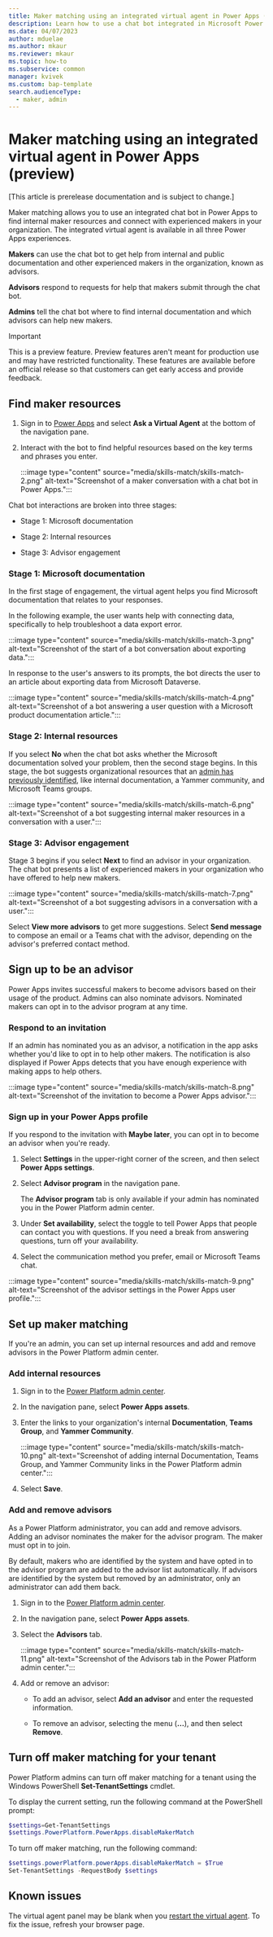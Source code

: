 ```yaml
---
title: Maker matching using an integrated virtual agent in Power Apps (preview)
description: Learn how to use a chat bot integrated in Microsoft Power Apps to find maker resources in your organization.
ms.date: 04/07/2023
author: mduelae
ms.author: mkaur
ms.reviewer: mkaur
ms.topic: how-to
ms.subservice: common
manager: kvivek
ms.custom: bap-template
search.audienceType: 
  - maker, admin
---
```


# Maker matching using an integrated virtual agent in Power Apps (preview)

[This article is prerelease documentation and is subject to change.]

Maker matching allows you to use an integrated chat bot in Power Apps to find internal maker resources and connect with experienced makers in your organization. The integrated virtual agent is available in all three Power Apps experiences.<!-- EDITOR'S NOTE: Please clarify, what are the three experiences? -->

**Makers** can use the chat bot to get help from internal and public documentation and other experienced makers in the organization, known as advisors.

**Advisors** respond to requests for help that makers submit through the chat bot.

**Admins** tell the chat bot where to find internal documentation and which advisors can help new makers.

> [!IMPORTANT]
> This is a preview feature. Preview features aren't meant for production use and may have restricted functionality. These features are available before an official release so that customers can get early access and provide feedback.

## Find maker resources

1. Sign in to [Power Apps](https://make.powerapps.com) and select **Ask a Virtual Agent** at the bottom of the navigation pane.

1. Interact with the bot to find helpful resources based on the key terms and phrases you enter.

    :::image type="content" source="media/skills-match/skills-match-2.png" alt-text="Screenshot of a maker conversation with a chat bot in Power Apps.":::<!-- EDITOR'S NOTE: Please crop the screenshot IAW the new [screenshot guidelines](/bacx/screenshots-for-bap?branch=main).-->

Chat bot interactions are broken into three stages:

- Stage 1: Microsoft documentation

- Stage 2: Internal resources

- Stage 3: Advisor engagement

### Stage 1: Microsoft documentation

In the first stage of engagement, the virtual agent helps you find Microsoft documentation that relates to your responses.

In the following example, the user wants help with connecting data, specifically to help troubleshoot a data export error.

:::image type="content" source="media/skills-match/skills-match-3.png" alt-text="Screenshot of the start of a bot conversation about exporting data.":::<!-- EDITOR'S NOTE: Please crop the screenshot IAW the new [screenshot guidelines](/bacx/screenshots-for-bap?branch=main).-->

 In response to the user's answers to its prompts, the bot directs the user to an article about exporting data from Microsoft Dataverse.

:::image type="content" source="media/skills-match/skills-match-4.png" alt-text="Screenshot of a bot answering a user question with a Microsoft product documentation article.":::

### Stage 2: Internal resources

If you select **No** when the chat bot asks whether the Microsoft documentation solved your problem, then the second stage begins. In this stage, the bot suggests organizational resources that an [admin has previously identified](#add-internal-resources), like internal documentation, a Yammer community, and Microsoft Teams groups.

:::image type="content" source="media/skills-match/skills-match-6.png" alt-text="Screenshot of a bot suggesting internal maker resources in a conversation with a user.":::<!-- EDITOR'S NOTE: Please crop the screenshot IAW the new [screenshot guidelines](/bacx/screenshots-for-bap?branch=main).-->

### Stage 3: Advisor engagement

Stage 3 begins if you select **Next** to find an advisor in your organization. The chat bot presents a list of experienced makers in your organization who have offered to help new makers.

:::image type="content" source="media/skills-match/skills-match-7.png" alt-text="Screenshot of a bot suggesting advisors in a conversation with a user.":::

Select **View more advisors** to get more suggestions. Select **Send message** to compose an email or a Teams chat with the advisor, depending on the advisor's preferred contact method.

## Sign up to be an advisor

Power Apps invites successful makers to become advisors based on their usage of the product. Admins can also nominate advisors. Nominated makers can opt in to the advisor program at any time.

### Respond to an invitation

If an admin has nominated you as an advisor, a notification in the app asks whether you'd like to opt in to help other makers. The notification is also displayed if Power Apps detects that you have enough experience with making apps to help others.

:::image type="content" source="media/skills-match/skills-match-8.png" alt-text="Screenshot of the invitation to become a Power Apps advisor.":::

### Sign up in your Power Apps profile

If you respond to the invitation with **Maybe later**, you can opt in to become an advisor when you're ready.

1. Select **Settings** in the upper-right corner of the screen, and then select **Power Apps settings**.

1. Select **Advisor program** in the navigation pane.

    The **Advisor program** tab is only available if your admin has nominated you in the Power Platform admin center.

1. Under **Set availability**, select the toggle to tell Power Apps that people can contact you with questions. If you need a break from answering questions, turn off your availability.

1. Select the communication method you prefer, email or Microsoft Teams chat.

:::image type="content" source="media/skills-match/skills-match-9.png" alt-text="Screenshot of the advisor settings in the Power Apps user profile.":::

## Set up maker matching

If you're an admin, you can set up internal resources and add and remove advisors in the Power Platform admin center.

### Add internal resources

1. Sign in to the [Power Platform admin center](https://admin.powerplatform.com).

1. In the navigation pane, select **Power Apps assets**.

1. Enter the links to your organization's internal **Documentation**, **Teams Group**, and **Yammer Community**.

    :::image type="content" source="media/skills-match/skills-match-10.png" alt-text="Screenshot of adding internal Documentation, Teams Group, and Yammer Community links in the Power Platform admin center.":::

1. Select **Save**.

### Add and remove advisors

As a Power Platform administrator, you can add and remove advisors. Adding an advisor nominates the maker for the advisor program. The maker must opt in to join.

By default, makers who are identified by the system and have opted in to the advisor program are added to the advisor list automatically. If advisors are identified by the system but removed by an administrator, only an administrator can add them back.

1. Sign in to the [Power Platform admin center](https://admin.powerplatform.com).

1. In the navigation pane, select **Power Apps assets**.

1. Select the **Advisors** tab.

    :::image type="content" source="media/skills-match/skills-match-11.png" alt-text="Screenshot of the Advisors tab in the Power Platform admin center.":::<!-- EDITOR'S NOTE: Please crop the screenshot IAW the new [screenshot guidelines](/bacx/screenshots-for-bap?branch=main).-->

1. Add or remove an advisor:

    - To add an advisor, select **Add an advisor** and enter the requested information.

    - To remove an advisor, selecting the menu (**&hellip;**), and then select **Remove**.

## Turn off maker matching for your tenant

Power Platform admins can turn off maker matching for a tenant using the Windows PowerShell **Set-TenantSettings** cmdlet.

To display the current setting, run the following command at the PowerShell prompt:

   ```powershell
   $settings=Get-TenantSettings 
   $settings.PowerPlatform.PowerApps.disableMakerMatch
   ```

To turn off maker matching, run the following command:

   ```powershell
   $settings.powerPlatform.powerApps.disableMakerMatch = $True
   Set-TenantSettings -RequestBody $settings
   ```

## Known issues

The virtual agent panel may be blank when you [restart the virtual agent](virtual-agent.md#restart-or-close-a-session). To fix the issue, refresh your browser page.
